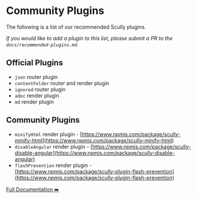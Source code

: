 # Community Plugins

The following is a list of our recommended Scully plugins.

_If you would like to add a plugin to this list, please submit a PR to the `docs/recommended-plugins.md`._

## Official Plugins

- `json` router plugin
- `contentFolder` router and render plugin
- `ignored` router plugin
- `adoc` render plugin
- `md` render plugin

## Community Plugins

- `minifyHtml` render plugin - [https://www.npmjs.com/package/scully-minify-html](https://www.npmjs.com/package/scully-minify-html)
- `disableAngular` render plugin - [https://www.npmjs.com/package/scully-disable-angular](https://www.npmjs.com/package/scully-disable-angular)
- `flashPrevention` render plugin - [https://www.npmjs.com/package/scully-plugin-flash-prevention](https://www.npmjs.com/package/scully-plugin-flash-prevention)

[Full Documentation ➡️](scully.md)
